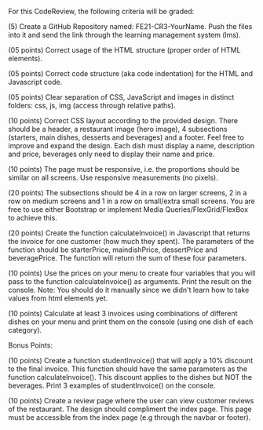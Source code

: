 For this CodeReview, the following criteria will be graded:

(5) Create a GitHub Repository named: FE21-CR3-YourName. Push the files into it and send the link through the learning management system (lms).

(05 points) Correct usage of the HTML structure (proper order of HTML elements).

(05 points) Correct code structure (aka code indentation) for the HTML and Javascript code.

(05 points) Clear separation of CSS, JavaScript and images in distinct folders: css, js, img (access through relative paths).

(10 points) Correct CSS layout according to the provided design. There should be a header, a restaurant image (hero image), 4 subsections (starters, main dishes, desserts and beverages) and a footer. Feel free to improve and expand the design. Each dish must display a name, description and price, beverages only need to display their name and price. 

(10 points) The page must be responsive, i.e. the proportions should be similar on all screens. Use responsive measurements (no pixels).

(20 points) The subsections should be 4 in a row on larger screens, 2 in a row on medium screens and 1 in a row on small/extra small screens. You are free to use either Bootstrap or implement Media Queries/FlexGrid/FlexBox to achieve this. 

(20 points) Create the function calculateInvoice() in Javascript that returns the invoice for one customer (how much they spent). The parameters of the function should be starterPrice, maindishPrice, dessertPrice and beveragePrice. The function will return the sum of these four parameters.

(10 points) Use the prices on your menu to create four variables that you will pass to the function calculateInvoice() as arguments. Print the result on the console. Note: You should do it manually since we didn't learn how to take values from html elements yet.

(10 points) Calculate at least 3 invoices using combinations of different dishes on your menu and print them on the console (using one dish of each category).

 

Bonus Points:

(10 points) Create a function studentInvoice() that will apply a 10% discount to the final invoice. This function should have the same parameters as the function calculateInvoice(). This discount applies to the dishes but NOT the beverages. Print 3 examples of studentInvoice() on the console.

(10 points) Create a review page where the user can view customer reviews of the restaurant. The design should compliment the index page. This page must be accessible from the index page (e.g through the navbar or footer).
